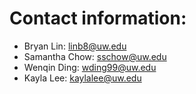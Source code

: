 # Contact information:

- Bryan Lin: linb8@uw.edu
- Samantha Chow: sschow@uw.edu
- Wenqin Ding: wding99@uw.edu
- Kayla Lee: kaylalee@uw.edu
